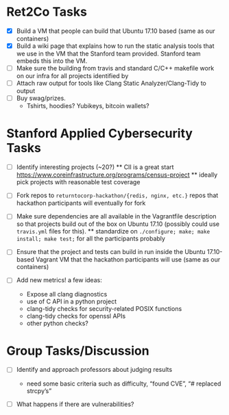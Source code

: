 Ret2Co Tasks
==

- [x] Build a VM that people can build that Ubuntu 17.10 based (same as our containers)
- [x] Build a wiki page that explains how to run the static analysis tools that we use in the VM that the Stanford team provided. Stanford team embeds this into the VM.
- [ ] Make sure the building from travis and standard C/C++ makefile work on our infra for all projects identified by 
- [ ] Attach raw output for tools like Clang Static Analyzer/Clang-Tidy to output
- [ ] Buy swag/prizes. 
  * Tshirts, hoodies? Yubikeys, bitcoin wallets?

Stanford Applied Cybersecurity Tasks
==

- [ ] Identify interesting projects (~20?)
   ** CII is a great start https://www.coreinfrastructure.org/programs/census-project
   ** ideally pick projects with reasonable test coverage
- [ ] Fork repos to `returntocorp-hackathon/{redis, nginx, etc.}` repos that hackathon participants will eventually for fork
- [ ] Make sure dependencies are all available in the Vagrantfile description so that projects build out of the box on Ubuntu 17.10 (possibly could use `travis.yml` files for this).
   ** standardize on `./configure; make; make install; make test;` for all the participants probably
- [ ] Ensure that the project and tests can build in run inside the Ubuntu 17.10-based Vagrant VM that the hackathon participants will use (same as our containers)

- [ ] Add new metrics! a few ideas:
  * Expose all clang diagnostics
  * use of C API in a python project
  * clang-tidy checks for security-related POSIX functions
  * clang-tidy checks for openssl APIs
  * other python checks?

Group Tasks/Discussion
==

- [ ] Identify and approach professors about judging results
  * need some basic criteria such as difficulty, “found CVE”, “# replaced strcpy’s” 

- [ ] What happens if there are vulnerabilities?


